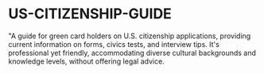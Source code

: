 # US-CITIZENSHIP-GUIDE
"A guide for green card holders on U.S. citizenship applications, providing current information on forms, civics tests, and interview tips. It's professional yet friendly, accommodating diverse cultural backgrounds and knowledge levels, without offering legal advice.
